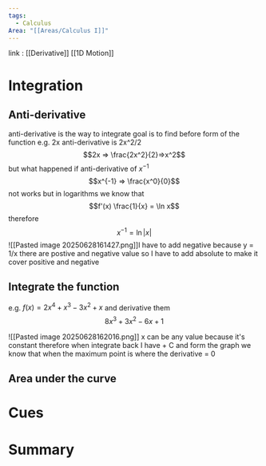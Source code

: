 ```yaml
---
tags:
  - Calculus
Area: "[[Areas/Calculus I]]"
---
```

link : [[Derivative]] [[1D Motion]]
# Integration
## Anti-derivative
anti-derivative is the way to integrate goal is to find before form of the function
e.g. 2x anti-derivative is 2x^2/2 
$$2x => \frac{2x^2}{2}=>x^2$$
but what happened if anti-derivative of $x^{-1}$ 
$$x^{-1} => \frac{x^0}{0}$$
not works but in logarithms we know that 
$$f'(x) \frac{1}{x} = \ln x$$
therefore 
$$x^{-1} = \ln |x|$$
![[Pasted image 20250628161427.png]]I have to add negative because y = 1/x there are postive and negative value so I have to add absolute to make it cover positive and negative
## Integrate the function
e.g. $f(x) = 2x^4 + x^3 - 3x^2 + x$
and derivative them
$$8x^3 + 3x^2 - 6x + 1$$

![[Pasted image 20250628162016.png]]
x can be any value because it's constant therefore when integrate back I have + C 
and form the graph we know that when the maximum point is where the derivative = 0
## Area under the curve 
# Cues
# Summary
```

```